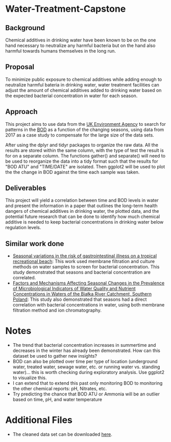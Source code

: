 # Water-Treatment-Capstone

## Background

Chemical additives in drinking water have been known to be on the one hand necessary to neutralize any harmful bacteria but on the hand also harmful towards humans themselves in the long run. 

## Proposal

To minimize public exposure to chemical additives while adding enough to neutralize harmful bateria in drinking water, water treatment facilities can adjust the amount of chemical additives added to drinking water based on the expected bacterial concentration in water for each season. 

## Approach

This project aims to use data from the [UK Environment Agency](http://environment.data.gov.uk/water-quality/view/landing) to search for patterns in the [BOD](https://en.wikipedia.org/wiki/Biochemical_oxygen_demand) as a function of the changing seasons, using data from 2017 as a case study to compensate for the large size of the data sets.

After using the dplyr and tidyr packages to organize the raw data. All the results are stored within the same column, with the type of test the result is for on a separate column. The functions gather() and separate() will need to be used to reorganize the data into a tidy format such that the results for "BOD ATU" and "TIME/DATE" are isolated. Then ggplot2 will be used to plot the the change in BOD against the time each sample was taken. 

## Deliverables

This project will yield a correlation between time and BOD levels in water and present the information in a paper that outlines the long-term health dangers of chemical additives in drinking water, the plotted data, and the potential future research that can be done to identify how much chemical additive is needed to keep bacterial concentrations in drinking water below regulation levels.

## Similar work done

- [Seasonal variations in the risk of gastrointestinal illness on a tropical recreational beach](https://www.ncbi.nlm.nih.gov/pmc/articles/PMC4271456/): This work used membrane filtration and culture methods on water samples to screen for bacterial concentration. This study demonstrated that seasons and bacterial concentration are correlated.
- [Factors and Mechanisms Affecting Seasonal Changes in the Prevalence of Microbiological Indicators of Water Quality and Nutrient Concentrations in Waters of the Białka River Catchment, Southern Poland](https://www.ncbi.nlm.nih.gov/pmc/articles/PMC4975758/): This study also demonstrated that seasons had a direct correlation with bacterial concentrations in water, using both membrane filtration method and ion chromatography.

# Notes

- The trend that bacterial concentration increases in summertime and decreases in the winter has already been demonstrated. How can this dataset be used to gather new insights?
- BOD can also be plotted over time per type of location (underground water, treated water, sewage water, etc. or running water vs. standing water)... this is worth checking during exploratory analysis. Use ggplot2 to visualize this.
- I can extend that to extend this past only monitoring BOD to monitoring the other chemical reports: pH, Nitrates, etc.
- Try predicting the chance that BOD ATU or Ammonia will be an outlier based on time, pH, and water temperature

# Additional Files

- The cleaned data set can be downloaded [here](https://drive.google.com/drive/folders/1CD8-oHrF6VQyjEdSL8v6PSWbstwB0T08?usp=sharing).
